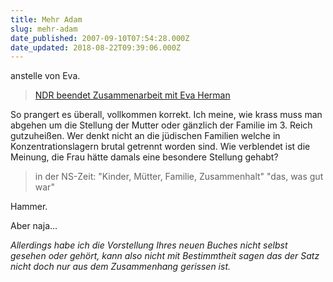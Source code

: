```yaml
---
title: Mehr Adam
slug: mehr-adam
date_published: 2007-09-10T07:54:28.000Z
date_updated: 2018-08-22T09:39:06.000Z
---
```


anstelle von Eva.

> [NDR beendet Zusammenarbeit mit Eva Herman ](http://www.tagesschau.de/aktuell/meldungen/0,,OID7442410_,00.html)

So prangert es überall, vollkommen korrekt. Ich meine, wie krass muss man abgehen um die Stellung der Mutter oder gänzlich der Familie im 3. Reich gutzuheißen. Wer denkt nicht an die jüdischen Familien welche in Konzentrationslagern brutal getrennt worden sind. Wie verblendet ist die Meinung, die Frau hätte damals eine besondere Stellung gehabt?

> in der NS-Zeit: "Kinder, Mütter, Familie, Zusammenhalt" "das, was gut war"

Hammer.

Aber naja...

*Allerdings habe ich die Vorstellung Ihres neuen Buches nicht selbst gesehen oder gehört, kann also nicht mit Bestimmtheit sagen das der Satz nicht doch nur aus dem Zusammenhang gerissen ist.*
